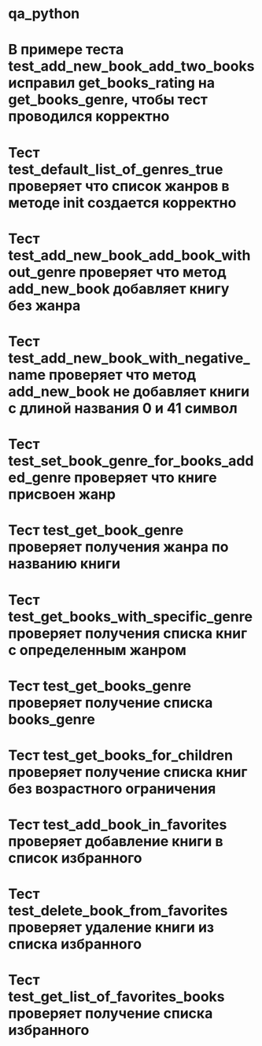 # qa_python
# В примере теста test_add_new_book_add_two_books исправил get_books_rating на get_books_genre, чтобы тест проводился корректно
# Тест test_default_list_of_genres_true проверяет что список жанров в методе init создается корректно
# Тест test_add_new_book_add_book_without_genre проверяет что метод add_new_book добавляет книгу без жанра
# Тест test_add_new_book_with_negative_name проверяет что метод add_new_book не добавляет книги с длиной названия 0 и 41 символ
# Тест test_set_book_genre_for_books_added_genre проверяет что книге присвоен жанр
# Тест test_get_book_genre проверяет получения жанра по названию книги
# Тест test_get_books_with_specific_genre проверяет получения списка книг с определенным жанром
# Тест test_get_books_genre проверяет получение списка books_genre
# Тест test_get_books_for_children проверяет получение списка книг без возрастного ограничения 
# Тест test_add_book_in_favorites проверяет добавление книги в список избранного
# Тест test_delete_book_from_favorites проверяет удаление книги из списка избранного
# Тест test_get_list_of_favorites_books проверяет получение списка избранного